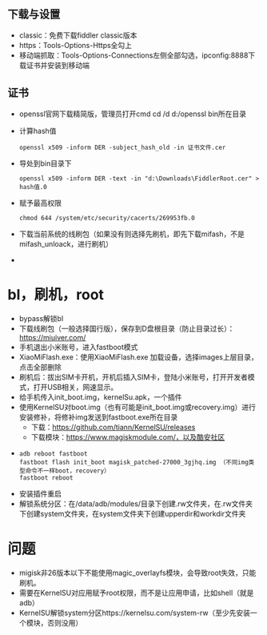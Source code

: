 ## 下载与设置
- classic：免费下载fiddler classic版本
- https：Tools-Options-Https全勾上
- 移动端抓取：Tools-Options-Connections左侧全部勾选，ipconfig:8888下载证书并安装到移动端
## 证书
- openssl官网下载精简版，管理员打开cmd cd /d d:/openssl bin所在目录
- 计算hash值
  ```
  openssl x509 -inform DER -subject_hash_old -in 证书文件.cer
  ```
- 导处到bin目录下
  ```
  openssl x509 -inform DER -text -in "d:\Downloads\FiddlerRoot.cer" > hash值.0
  ```
- 赋予最高权限
  ```
  chmod 644 /system/etc/security/cacerts/269953fb.0
  ```

- 下载当前系统的线刷包（如果没有则选择先刷机，即先下载mifash，不是mifash_unloack，进行刷机）
- 


# bl，刷机，root
- bypass解锁bl
- 下载线刷包（一般选择国行版），保存到D盘根目录（防止目录过长）：https://miuiver.com/
- 手机退出小米账号，进入fastboot模式
- XiaoMiFlash.exe：使用XiaoMiFlash.exe 加载设备，选择images上层目录，点击全部删除
- 刷机后：拔出SIM卡开机，开机后插入SIM卡，登陆小米账号，打开开发者模式，打开USB相关，网速显示。
- 给手机传入init_boot.img，kernelSu.apk，一个插件
- 使用KernelSU对boot.img（也有可能是init_boot.img或recovery.img）进行安装修补，将修补img发送到fastboot.exe所在目录
  - 下载：https://github.com/tiann/KernelSU/releases
  - 下载模块：https://www.magiskmodule.com/，以及酷安社区
- ```
  adb reboot fastboot
  fastboot flash init_boot magisk_patched-27000_3gjhq.img （不同img类型命令不一样boot，recovery）
  fastboot reboot
  ```
- 安装插件重启
- 解锁系统分区：在/data/adb/modules/目录下创建.rw文件夹，在.rw文件夹下创建system文件夹，在system文件夹下创建upperdir和workdir文件夹

# 问题
- migisk非26版本以下不能使用magic_overlayfs模块，会导致root失效，只能刷机。
- 需要在KernelSU对应用赋予root权限，而不是让应用申请，比如shell（就是adb）
- KernelSU解锁system分区https://kernelsu.com/system-rw（至少先安装一个模块，否则没用）
